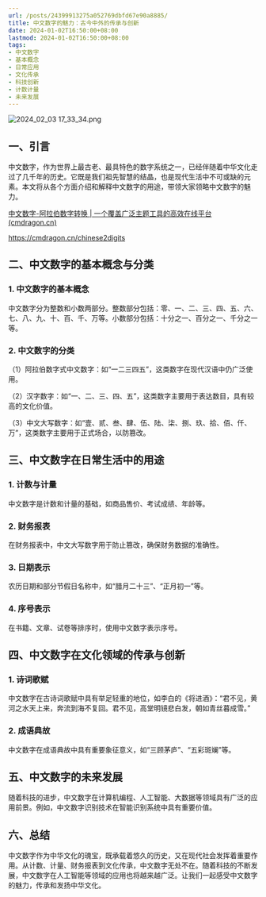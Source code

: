 ```yaml
---
url: /posts/24399913275a052769dbfd67e90a8885/
title: 中文数字的魅力：古今中外的传承与创新
date: 2024-01-02T16:50:00+08:00
lastmod: 2024-01-02T16:50:00+08:00
tags:
- 中文数字
- 基本概念
- 日常应用
- 文化传承
- 科技创新
- 计数计量
- 未来发展
---
```


<img src="https://static.cmdragon.cn/blog/images/2024_02_03 17_33_34.png@blog" title="2024_02_03 17_33_34.png" alt="2024_02_03 17_33_34.png"/>

## 一、引言

中文数字，作为世界上最古老、最具特色的数字系统之一，已经伴随着中华文化走过了几千年的历史。它既是我们祖先智慧的结晶，也是现代生活中不可或缺的元素。本文将从各个方面介绍和解释中文数字的用途，带领大家领略中文数字的魅力。

[中文数字-阿拉伯数字转换 | 一个覆盖广泛主题工具的高效在线平台(cmdragon.cn)](https://cmdragon.cn/chinese2digits)

https://cmdragon.cn/chinese2digits

## 二、中文数字的基本概念与分类

### 1. 中文数字的基本概念

中文数字分为整数和小数两部分。整数部分包括：零、一、二、三、四、五、六、七、八、九、十、百、千、万等。小数部分包括：十分之一、百分之一、千分之一等。

### 2. 中文数字的分类

（1）阿拉伯数字式中文数字：如“一二三四五”，这类数字在现代汉语中仍广泛使用。

（2）汉字数字：如“一、二、三、四、五”，这类数字主要用于表达数目，具有较高的文化价值。

（3）中文大写数字：如“壹、贰、叁、肆、伍、陆、柒、捌、玖、拾、佰、仟、万”，这类数字主要用于正式场合，以防篡改。

## 三、中文数字在日常生活中的用途

### 1. 计数与计量

中文数字是计数和计量的基础，如商品售价、考试成绩、年龄等。

### 2. 财务报表

在财务报表中，中文大写数字用于防止篡改，确保财务数据的准确性。

### 3. 日期表示

农历日期和部分节假日名称中，如“腊月二十三”、“正月初一”等。

### 4. 序号表示

在书籍、文章、试卷等排序时，使用中文数字表示序号。

## 四、中文数字在文化领域的传承与创新

### 1. 诗词歌赋

中文数字在古诗词歌赋中具有举足轻重的地位，如李白的《将进酒》：“君不见，黄河之水天上来，奔流到海不复回。君不见，高堂明镜悲白发，朝如青丝暮成雪。”

### 2. 成语典故

中文数字在成语典故中具有重要象征意义，如“三顾茅庐”、“五彩斑斓”等。

## 五、中文数字的未来发展

随着科技的进步，中文数字在计算机编程、人工智能、大数据等领域具有广泛的应用前景。例如，中文数字识别技术在智能识别系统中具有重要价值。

## 六、总结

中文数字作为中华文化的瑰宝，既承载着悠久的历史，又在现代社会发挥着重要作用。从计数、计量、财务报表到文化传承，中文数字无处不在。随着科技的不断发展，中文数字在人工智能等领域的应用也将越来越广泛。让我们一起感受中文数字的魅力，传承和发扬中华文化。

